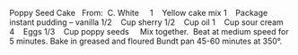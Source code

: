 Poppy Seed Cake
 
From:  C. White
 
 
1    Yellow cake mix
1    Package instant pudding – vanilla
1/2    Cup sherry
1/2    Cup oil
1    Cup sour cream
4    Eggs
1/3    Cup poppy seeds
 
 
Mix together.  Beat at medium speed for 5 minutes.
Bake in greased and floured Bundt pan 45-60 minutes at 350°.
 
